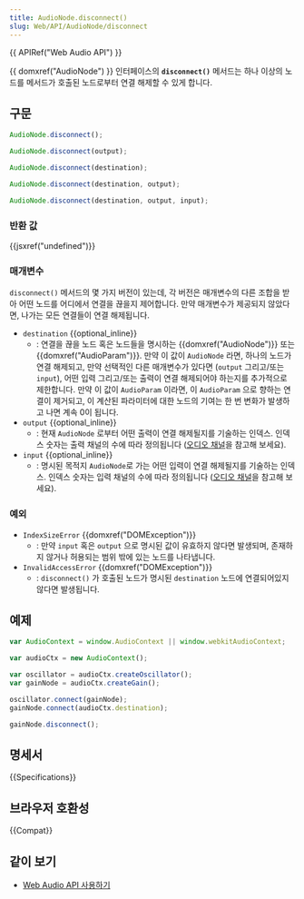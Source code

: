 ```yaml
---
title: AudioNode.disconnect()
slug: Web/API/AudioNode/disconnect
---
```

{{ APIRef("Web Audio API") }}

{{ domxref("AudioNode") }} 인터페이스의 **`disconnect()`** 메서드는 하나 이상의 노드를 메서드가 호출된 노드로부터 연결 해제할 수 있게 합니다.

## 구문

```js
AudioNode.disconnect();

AudioNode.disconnect(output);

AudioNode.disconnect(destination);

AudioNode.disconnect(destination, output);

AudioNode.disconnect(destination, output, input);
```

### 반환 값

{{jsxref("undefined")}}

### 매개변수

`disconnect()` 메서드의 몇 가지 버전이 있는데, 각 버전은 매개변수의 다른 조합을 받아 어떤 노드를 어디에서 연결을 끊을지 제어합니다. 만약 매개변수가 제공되지 않았다면, 나가는 모든 연결들이 연결 해제됩니다.

- `destination` {{optional_inline}}
  - : 연결을 끊을 노드 혹은 노드들을 명시하는 {{domxref("AudioNode")}} 또는 {{domxref("AudioParam")}}. 만약 이 값이 `AudioNode` 라면, 하나의 노드가 연결 해제되고, 만약 선택적인 다른 매개변수가 있다면 (`output` 그리고/또는 `input`), 어떤 입력 그리고/또는 출력이 연결 해제되어야 하는지를 추가적으로 제한합니다. 만약 이 값이 `AudioParam` 이라면, 이 `AudioParam` 으로 향하는 연결이 제거되고, 이 계산된 파라미터에 대한 노드의 기여는 한 번 변화가 발생하고 나면 계속 0이 됩니다.
- `output` {{optional_inline}}
  - : 현재 `AudioNode` 로부터 어떤 출력이 연결 해제될지를 기술하는 인덱스. 인덱스 숫자는 출력 채널의 수에 따라 정의됩니다 ([오디오 채널](/ko/docs/Web/API/Web_Audio_API/Basic_concepts_behind_Web_Audio_API#audio_channels)을 참고해 보세요).
- `input` {{optional_inline}}
  - : 명시된 목적지 `AudioNode`로 가는 어떤 입력이 연결 해제될지를 기술하는 인덱스. 인덱스 숫자는 입력 채널의 수에 따라 정의됩니다 ([오디오 채널](/ko/docs/Web/API/Web_Audio_API/Basic_concepts_behind_Web_Audio_API#audio_channels)을 참고해 보세요).

### 예외

- `IndexSizeError` {{domxref("DOMException")}}
  - : 만약 `input` 혹은 `output` 으로 명시된 값이 유효하지 않다면 발생되며, 존재하지 않거나 허용되는 범위 밖에 있는 노드를 나타냅니다.
- `InvalidAccessError` {{domxref("DOMException")}}
  - : `disconnect()` 가 호출된 노드가 명시된 `destination` 노드에 연결되어있지 않다면 발생됩니다.

## 예제

```js
var AudioContext = window.AudioContext || window.webkitAudioContext;

var audioCtx = new AudioContext();

var oscillator = audioCtx.createOscillator();
var gainNode = audioCtx.createGain();

oscillator.connect(gainNode);
gainNode.connect(audioCtx.destination);

gainNode.disconnect();
```

## 명세서

{{Specifications}}

## 브라우저 호환성

{{Compat}}

## 같이 보기

- [Web Audio API 사용하기](/ko/docs/Web/API/Web_Audio_API/Using_Web_Audio_API)
